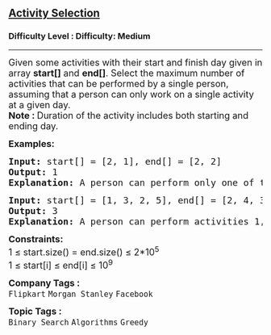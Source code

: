 <h2><a href="https://www.geeksforgeeks.org/problems/activity-selection-1587115620/1?page=1&difficulty=Medium&status=unsolved&sprint=a663236c31453b969852f9ea22507634&sortBy=submissions">Activity Selection</a></h2><h3>Difficulty Level : Difficulty: Medium</h3><hr><div class="problems_problem_content__Xm_eO"><p><span style="font-size: 18px;">Given some activities with their start and finish day given in array <strong>start[]</strong> and <strong>end[]</strong>. Select the maximum number of activities that can be performed by a single person, assuming that a person can only work on a single activity at a given day.</span><br><span style="font-size: 18px;"><strong>Note :&nbsp;</strong>Duration of the activity includes both starting and ending day.</span></p>
<p><span style="font-size: 18px;"><strong>Examples:</strong></span></p>
<pre><span style="font-size: 18px;"><strong>Input: </strong>start[] = [2, 1], end[] = [2, 2]
<strong>Output: </strong>1<strong>
Explanation: </strong>A person can perform only one of the given activities.</span>
</pre>
<pre><span style="font-size: 18px;"><strong>Input: </strong>start[] = [1, 3, 2, 5], end[] = [2, 4, 3, 6]
<strong>Output: </strong>3<strong>
Explanation: </strong>A person can perform activities 1, 2 and 4.</span><span style="font-size: 18px;"><br></span></pre>
<p><span style="font-size: 18px;"><strong>Constraints:</strong><br>1 ≤ start.size() = end.size() ≤ 2*10<sup>5</sup><br>1 ≤&nbsp;start[i] ≤&nbsp;end[i] ≤&nbsp;10<sup>9</sup></span></p></div><p><span style=font-size:18px><strong>Company Tags : </strong><br><code>Flipkart</code>&nbsp;<code>Morgan Stanley</code>&nbsp;<code>Facebook</code>&nbsp;<br><p><span style=font-size:18px><strong>Topic Tags : </strong><br><code>Binary Search</code>&nbsp;<code>Algorithms</code>&nbsp;<code>Greedy</code>&nbsp;